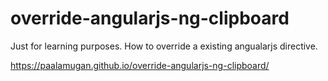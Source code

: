 # override-angularjs-ng-clipboard

Just for learning purposes. How to override a existing angualarjs directive.

https://paalamugan.github.io/override-angularjs-ng-clipboard/
